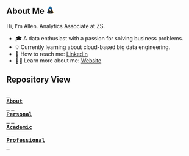 ## **About Me** <img src="assets/about_me.gif" width=20px>

Hi, I'm Allen. Analytics Associate at ZS.
- 🎓 A data enthusiast with a passion for solving business problems.
- 💡 Currently learning about cloud-based big data engineering.
- 💬 How to reach me: [LinkedIn](https://www.linkedin.com/in/allenbphilip/)
- 👨‍💼 Learn more about me: [Website](https://abphilip.com/)

## **Repository View** 
[<kbd> <br><b>About</b><br> </kbd>](https://github.com/allenalvin333)
[<kbd> <br><b>Personal</b><br> </kbd>](https://github.com/abphilip-work/Certifications/blob/master/Personal/README.md)
[<kbd> <br><b>Academic</b><br> </kbd>](https://github.com/abphilip-work/Certifications/blob/master/Academic/README.md)
[<kbd> <br><b>Professional</b><br> </kbd>](https://github.com/abphilip-work/Certifications/blob/master/Professional/README.md)